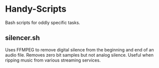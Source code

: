 # Handy-Scripts
Bash scripts for oddly specific tasks.



<h2>silencer.sh</h2> 
Uses FFMPEG to remove digital silence from the beginning and end of an audio file.  Removes zero bit samples but not analog silence.  Useful when ripping music from various streaming services.
